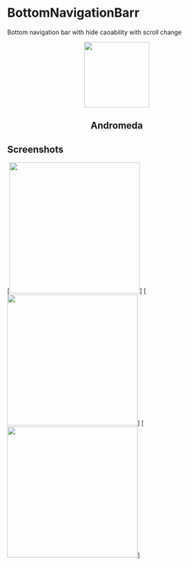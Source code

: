 # BottomNavigationBarr
Bottom navigation bar with hide caoability with scroll change

<p align="center"><a href="#"><img src="https://drive.google.com/uc?export=download&id=12m0YJCJe7335z41tSRU3-8cNyTM7cnWO" width="150"></a></p> 
<h2 align="center"><b>Andromeda</b></h2>
<h4 align="center"></h4>

## Screenshots

[<img src="https://drive.google.com/uc?export=download&id=12fDztOK5ifDDPwsS9gvAbPx2MeAlC2Pl" width=300>] 
 [<img src="https://drive.google.com/uc?export=download&id=12hPzwkaHQMC7rYJFV216KHmk1iojez1J" width=300>] 
 [<img src="https://drive.google.com/uc?export=download&id=12lHlyWb5_-4blScf3SqQfgSC7jpqo0OY" width=300>] 
 
